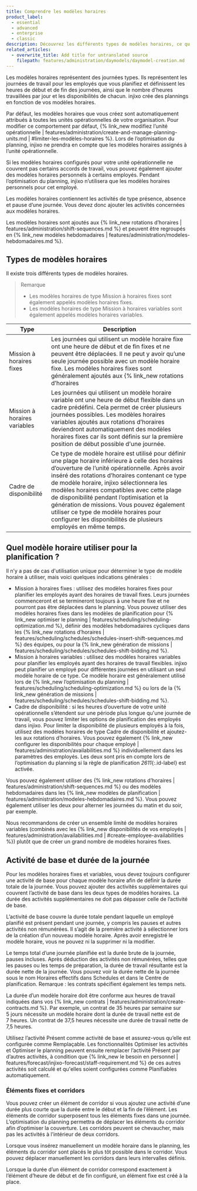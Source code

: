 ```yaml
---
title: Comprendre les modèles horaires
product_label:
  - essential
  - advanced
  - enterprise
  - classic
description: Découvrez les différents types de modèles horaires, ce qu’il faut prendre en compte avant de pouvoir créer un modèle horaire et l’impact de la modification d’un modèle horaire sur le planning.
related_articles:
  - overwrite_title: Add title for untranslated source
    filepath: features/administration/daymodels/daymodel-creation.md
---
```


Les modèles horaires représentent des journées types. Ils représentent les journées de travail pour les employés que vous planifiez et définissent les heures de début et de fin des journées, ainsi que le nombre d’heures travaillées par jour et les disponibilités de chacun. injixo crée des plannings en fonction de vos modèles horaires.

Par défaut, les modèles horaires que vous créez sont automatiquement attribués à toutes les unités opérationnelles de votre organisation. Pour modifier ce comportement par défaut, {% link_new modifiez l’unité opérationnelle | features/administration/create-and-manage-planning-units.md | #limiter-les-modèles-horaires %}. Lors de l’optimisation du planning, injixo ne prendra en compte que les modèles horaires assignés à l’unité opérationnelle.

Si les modèles horaires configurés pour votre unité opérationnelle ne couvrent pas certains accords de travail, vous pouvez également ajouter des modèles horaires personnels à certains employés. Pendant l’optimisation du planning, injixo n’utilisera que les modèles horaires personnels pour cet employé.

Les modèles horaires contiennent les activités de type présence, absence et pause d’une journée. Vous devez donc ajouter les activités concernées aux modèles horaires. <!-- add link when translated -->

Les modèles horaires sont ajoutés aux {% link_new rotations d’horaires | features/administration/shift-sequences.md %} et peuvent être regroupés en {% link_new modèles hebdomadaires | features/administration/modeles-hebdomadaires.md %}.


## Types de modèles horaires

Il existe trois différents types de modèles horaires. 

> Remarque
> 
> - Les modèles horaires de type Mission à horaires fixes sont également appelés modèles horaires fixes.<br> 
> - Les modèles horaires de type Mission à horaires variables sont également appelés modèles horaires variables.


| Type                | Description                                                                                                                                                                                                                                                                                              |
| ------------------- | -------------------------------------------------------------------------------------------------------------------------------------------------------------------------------------------------------------------------------------------------------------------------------------------------------- |
| Mission à horaires fixes         | Les journées qui utilisent un modèle horaire fixe ont une heure de début et de fin fixes et ne peuvent être déplacées. Il ne peut y avoir qu’une seule journée possible avec un modèle horaire fixe. Les modèles horaires fixes sont généralement ajoutés aux {% link_new rotations d’horaires | features/administration/shift-sequences.md %}.                                      |
| Mission à horaires variables      | Les journées qui utilisent un modèle horaire variable ont une heure de début flexible dans un cadre prédéfini. Cela permet de créer plusieurs journées possibles. Les modèles horaires variables ajoutés aux rotations d’horaires deviendront automatiquement des modèles horaires fixes car ils sont définis sur la première position de début possible d'une journée. |
| Cadre de disponibilité | Ce type de modèle horaire est utilisé pour définir une plage horaire inférieure à celle des horaires d’ouverture de l’unité opérationnelle. Après avoir inséré des rotations d’horaires contenant ce type de modèle horaire, injixo sélectionnera les modèles horaires compatibles avec cette plage de disponibilité pendant l’optimisation et la génération de missions. Vous pouvez également utiliser ce type de modèle horaires pour configurer les disponibilités de plusieurs employés en même temps.          |

## Quel modèle horaire utiliser pour la planification&nbsp;?

Il n’y a pas de cas d'utilisation unique pour déterminer le type de modèle horaire à utiliser, mais voici quelques indications générales&nbsp;:

- Mission à horaires fixes&nbsp;: utilisez des modèles horaires fixes pour planifier les employés ayant des horaires de travail fixes. Leurs journées commenceront et se termineront toujours à une heure fixe et ne pourront pas être déplacées dans le planning.
Vous pouvez utiliser des modèles horaires fixes dans les modèles de planification pour {% link_new optimiser le planning | features/scheduling/scheduling-optimization.md %}, définir des modèles hebdomadaires cycliques dans les {% link_new rotations d’horaires | features/scheduling/schedules/schedules-insert-shift-sequences.md %} des équipes, ou pour la {% link_new génération de missions | features/scheduling/schedules/schedules-shift-bidding.md %}.
- Mission à horaires variables&nbsp;:  utilisez des modèles horaires variables pour planifier les employés ayant des horaires de travail flexibles. injixo peut planifier un employé pour différentes journées en utilisant un seul modèle horaire de ce type. Ce modèle horaire est généralement utilisé lors de {% link_new l’optimisation du planning | features/scheduling/scheduling-optimization.md %} ou lors de la {% link_new génération de missions | features/scheduling/schedules/schedules-shift-bidding.md %}.
- Cadre de disponibilité&nbsp;: si les heures d’ouverture de votre unité opérationnelle s’étendent sur une période plus longue qu'une journée de travail, vous pouvez limiter les options de planification des employés dans injixo. Pour limiter la disponibilité de plusieurs employés à la fois, utilisez des modèles horaires de type Cadre de disponibilité et ajoutez-les aux rotations d’horaires. Vous pouvez également {% link_new configurer les disponibilités pour chaque employé | features/administration/availabilities.md %} individuellement dans les paramètres des employés. Les deux sont pris en compte lors de l’optimisation du planning si la règle de planification _2611_{:.id-label} est activée.

Vous pouvez également utiliser des {% link_new rotations d’horaires | features/administration/shift-sequences.md %} ou des modèles hebdomadaires dans les {% link_new modèles de planification | features/administration/modeles-hebdomadaires.md %}. Vous pouvez également utiliser les deux pour alterner les journées du matin et du soir, par exemple.

Nous recommandons de créer un ensemble limité de modèles horaires variables (combinés avec les {% link_new disponibilités de vos employés | features/administration/availabilities.md | #create-employee-availabilities %}) plutôt que de créer un grand nombre de modèles horaires fixes.

## Activité de base et durée de la journée

Pour les modèles horaires fixes et variables, vous devez toujours configurer une activité de base pour chaque modèle horaire afin de définir la durée totale de la journée. Vous pouvez ajouter des activités supplémentaires qui couvrent l’activité de base dans les deux types de modèles horaires. La durée des activités supplémentaires ne doit pas dépasser celle de l’activité de base.

L’activité de base couvre la durée totale pendant laquelle un employé planifié est présent pendant une journée, y compris les pauses et autres activités non rémunérées. Il s’agit de la première activité à sélectionner lors de la création d’un nouveau modèle horaire. Après avoir enregistré le modèle horaire, vous ne pouvez ni la supprimer ni la modifier.

Le temps total d’une journée planifiée est la durée brute de la journée, pauses incluses. Après déduction des activités non rémunérées, telles que les pauses ou les temps de préparation, la durée de travail résultante est la durée nette de la journée. Vous pouvez voir la durée nette de la journée sous le nom Horaires effectifs dans Schedules et dans le Centre de planification. Remarque&nbsp;: les contrats spécifient également les temps nets. 

La durée d’un modèle horaire doit être conforme aux heures de travail indiquées dans vos {% link_new contrats | features/administration/create-contracts.md %}.
Par exemple, un contrat de 35&nbsp;heures par semaine sur 5&nbsp;jours nécessite un modèle horaire dont la durée de travail nette est de 7&nbsp;heures. Un contrat de 37,5&nbsp;heures nécessite une durée de travail nette de 7,5&nbsp;heures.

Utilisez l’activité Présent comme activité de base et assurez-vous qu’elle est configurée comme Remplaçable. Les fonctionnalités Optimiser les activités et Optimiser le planning peuvent ensuite remplacer l’activité Présent par d’autres activités, à condition que {% link_new le besoin en personnel | features/forecast/injixo-forecast/staff-requirement.md %} de ces autres activités soit calculé et qu'elles soient configurées comme Planifiables automatiquement.

### Éléments fixes et corridors

Vous pouvez créer un élément de corridor si vous ajoutez une activité d’une durée plus courte que la durée entre le début et la fin de l’élément. Les éléments de corridor superposent tous les éléments fixes dans une journée. L’optimisation du planning permettra de déplacer les éléments du corridor afin d’optimiser la couverture. Les corridors peuvent se chevaucher, mais pas les activités à l’intérieur de deux corridors.

Lorsque vous insérez manuellement un modèle horaire dans le planning, les éléments du corridor sont placés le plus tôt possible dans le corridor. Vous pouvez déplacer manuellement les corridors dans leurs intervalles définis.

Lorsque la durée d’un élément de corridor correspond exactement à l’élément d’heure de début et de fin configuré, un élément fixe est créé à la place.

